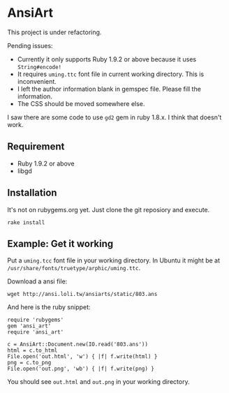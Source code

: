 # AnsiArt

This project is under refactoring.

Pending issues:

* Currently it only supports Ruby 1.9.2 or above because it uses `String#encode!`
* It requires `uming.ttc` font file in current working directory. This is inconvenient.
* I left the author information blank in gemspec file. Please fill the information.
* The CSS should be moved somewhere else.

I saw there are some code to use `gd2` gem in ruby 1.8.x. I think that doesn't work.

## Requirement

* Ruby 1.9.2 or above
* libgd

## Installation

It's not on rubygems.org yet. Just clone the git reposiory and execute.

    rake install

## Example: Get it working

Put a `uming.tcc` font file in your working directory. 
In Ubuntu it might be at `/usr/share/fonts/truetype/arphic/uming.ttc`.

Download a ansi file:

    wget http://ansi.loli.tw/ansiarts/static/803.ans

And here is the ruby snippet:

    require 'rubygems'
    gem 'ansi_art'
    require 'ansi_art'

    c = AnsiArt::Document.new(IO.read('803.ans'))
    html = c.to_html
    File.open('out.html', 'w') { |f| f.write(html) }
    png = c.to_png
    File.open('out.png', 'wb') { |f| f.write(png) }

You should see `out.html` and `out.png` in your working directory.

